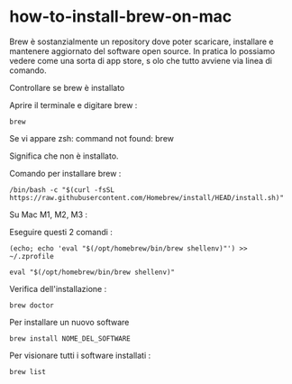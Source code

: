 # how-to-install-brew-on-mac


Brew è sostanzialmente un repository dove poter scaricare, 
installare e mantenere aggiornato del software open source.
In pratica lo possiamo vedere come una sorta di app store, s
olo che tutto avviene via linea di comando.



Controllare se brew è installato

Aprire il terminale e digitare brew :

```
brew

```


Se vi appare 
zsh: command not found: brew

Significa che non è installato.

Comando per installare brew :

```
/bin/bash -c "$(curl -fsSL https://raw.githubusercontent.com/Homebrew/install/HEAD/install.sh)"
```


Su Mac M1, M2, M3 :

Eseguire questi 2 comandi :

```
(echo; echo 'eval "$(/opt/homebrew/bin/brew shellenv)"') >> ~/.zprofile
```

```
eval "$(/opt/homebrew/bin/brew shellenv)"
```


Verifica dell'installazione :

```
brew doctor
```

Per installare un nuovo software
```
brew install NOME_DEL_SOFTWARE
```

Per visionare tutti i software installati :


```
brew list

```


